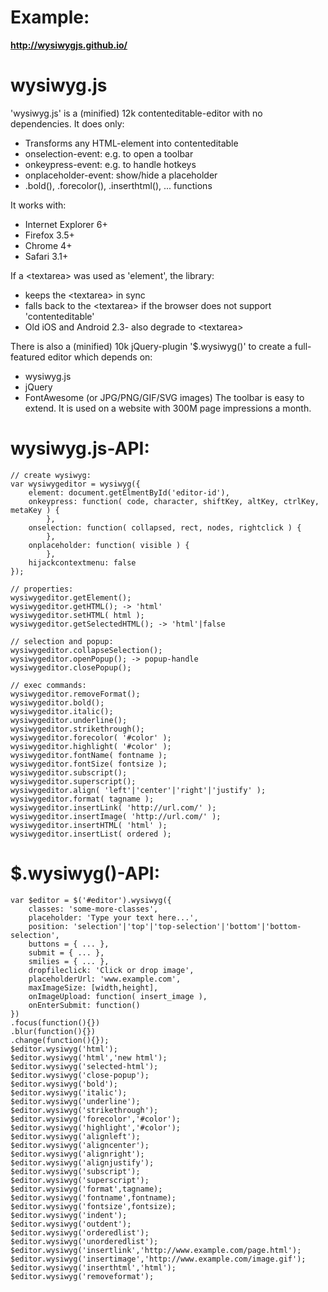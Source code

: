 Example:
==========
**http://wysiwygjs.github.io/**

wysiwyg.js
==========

'wysiwyg.js' is a (minified) 12k contenteditable-editor with no dependencies.
It does only:
* Transforms any HTML-element into contenteditable
* onselection-event: e.g. to open a toolbar
* onkeypress-event: e.g. to handle hotkeys
* onplaceholder-event: show/hide a placeholder
* .bold(), .forecolor(), .inserthtml(), ... functions

It works with:
* Internet Explorer 6+
* Firefox 3.5+
* Chrome 4+
* Safari 3.1+

If a &lt;textarea&gt; was used as 'element', the library:
* keeps the &lt;textarea&gt; in sync
* falls back to the &lt;textarea&gt; if the browser does not support 'contenteditable'
* Old iOS and Android 2.3- also degrade to &lt;textarea&gt;

There is also a (minified) 10k jQuery-plugin '$.wysiwyg()' to create a
full-featured editor which depends on:
* wysiwyg.js
* jQuery
* FontAwesome (or JPG/PNG/GIF/SVG images)
The toolbar is easy to extend.
It is used on a website with 300M page impressions a month.

wysiwyg.js-API:
==========
````
// create wysiwyg:
var wysiwygeditor = wysiwyg({
    element: document.getElmentById('editor-id'),
    onkeypress: function( code, character, shiftKey, altKey, ctrlKey, metaKey ) {
        },
    onselection: function( collapsed, rect, nodes, rightclick ) {
        },
    onplaceholder: function( visible ) {
        },
    hijackcontextmenu: false
});

// properties:
wysiwygeditor.getElement();
wysiwygeditor.getHTML(); -> 'html'
wysiwygeditor.setHTML( html );
wysiwygeditor.getSelectedHTML(); -> 'html'|false

// selection and popup:
wysiwygeditor.collapseSelection();
wysiwygeditor.openPopup(); -> popup-handle
wysiwygeditor.closePopup();

// exec commands:
wysiwygeditor.removeFormat();
wysiwygeditor.bold();
wysiwygeditor.italic();
wysiwygeditor.underline();
wysiwygeditor.strikethrough();
wysiwygeditor.forecolor( '#color' );
wysiwygeditor.highlight( '#color' );
wysiwygeditor.fontName( fontname );
wysiwygeditor.fontSize( fontsize );
wysiwygeditor.subscript();
wysiwygeditor.superscript();
wysiwygeditor.align( 'left'|'center'|'right'|'justify' );
wysiwygeditor.format( tagname );
wysiwygeditor.insertLink( 'http://url.com/' );
wysiwygeditor.insertImage( 'http://url.com/' );
wysiwygeditor.insertHTML( 'html' );
wysiwygeditor.insertList( ordered );
````

$.wysiwyg()-API:
==========
````
var $editor = $('#editor').wysiwyg({
    classes: 'some-more-classes',
    placeholder: 'Type your text here...',
    position: 'selection'|'top'|'top-selection'|'bottom'|'bottom-selection',
    buttons = { ... },
    submit = { ... },
    smilies = { ... },
    dropfileclick: 'Click or drop image',
    placeholderUrl: 'www.example.com',
    maxImageSize: [width,height],
    onImageUpload: function( insert_image ),
    onEnterSubmit: function()
})
.focus(function(){})
.blur(function(){})
.change(function(){});
$editor.wysiwyg('html');
$editor.wysiwyg('html','new html');
$editor.wysiwyg('selected-html');
$editor.wysiwyg('close-popup');
$editor.wysiwyg('bold');
$editor.wysiwyg('italic');
$editor.wysiwyg('underline');
$editor.wysiwyg('strikethrough');
$editor.wysiwyg('forecolor','#color');
$editor.wysiwyg('highlight','#color');
$editor.wysiwyg('alignleft');
$editor.wysiwyg('aligncenter');
$editor.wysiwyg('alignright');
$editor.wysiwyg('alignjustify');
$editor.wysiwyg('subscript');
$editor.wysiwyg('superscript');
$editor.wysiwyg('format',tagname);
$editor.wysiwyg('fontname',fontname);
$editor.wysiwyg('fontsize',fontsize);
$editor.wysiwyg('indent');
$editor.wysiwyg('outdent');
$editor.wysiwyg('orderedlist');
$editor.wysiwyg('unorderedlist');
$editor.wysiwyg('insertlink','http://www.example.com/page.html');
$editor.wysiwyg('insertimage','http://www.example.com/image.gif');
$editor.wysiwyg('inserthtml','html');
$editor.wysiwyg('removeformat');
````
